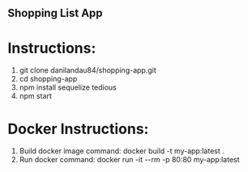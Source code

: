 ## Shopping List App
# Instructions:
 1. git clone danilandau84/shopping-app.git
 2. cd shopping-app
 3. npm install sequelize tedious
 4. npm start

# Docker Instructions:
1. Build docker image command: docker build -t my-app:latest .
2. Run  docker command: docker run -it --rm -p 80:80 my-app:latest

    

